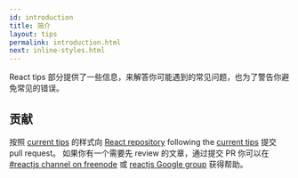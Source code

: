 ```yaml
---
id: introduction
title: 简介
layout: tips
permalink: introduction.html
next: inline-styles.html
---
```


React tips 部分提供了一些信息，来解答你可能遇到的常见问题，也为了警告你避免常见的错误。

## 贡献

按照 [current tips](https://github.com/facebook/react/tree/master/docs) 的样式向 [React repository](https://github.com/facebook/react) following the [current tips](https://github.com/facebook/react/tree/master/docs)  提交 pull request。 如果你有一个需要先 review 的文章，通过提交 PR 你可以在 [#reactjs channel on freenode](irc://chat.freenode.net/reactjs) 或 [reactjs Google group](http://groups.google.com/group/reactjs) 获得帮助。
